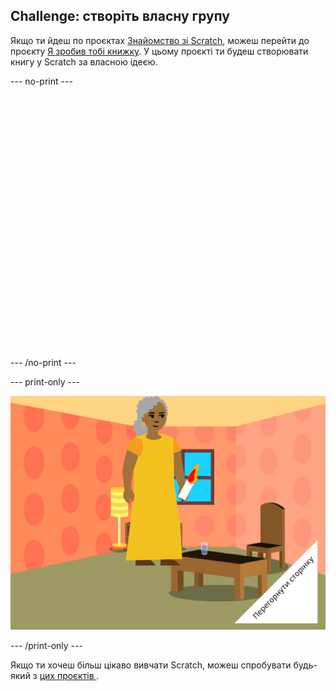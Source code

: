 ## Challenge: створіть власну групу

Якщо ти йдеш по проєктах [Знайомство зі Scratch](https://projects.raspberrypi.org/en/pathway/scratch-intro), можеш перейти до проєкту [Я зробив тобі книжку](https://projects.raspberrypi.org/en/projects/i-made-you-a-book). У цьому проєкті ти будеш створювати книгу у Scratch за власною ідеєю.

--- no-print ---
<div class="scratch-preview" style="margin-left: 15px;">
  <iframe allowtransparency="true" width="485" height="402" src="" frameborder="0"></iframe>
</div>

--- /no-print ---

--- print-only ---

![Проєкт 'Я зробив тобі книгу'.](images/book-cover.png)

--- /print-only ---

Якщо ти хочеш більш цікаво вивчати Scratch, можеш спробувати будь-який з [ цих проєктів ](https://projects.raspberrypi.org/en/projects?software%5B%5D=scratch&curriculum%5B%5D=%201).


